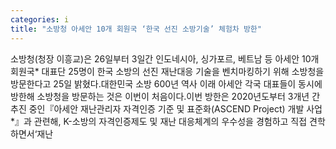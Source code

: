 ```yaml
---
categories: i
title: "소방청 아세안 10개 회원국 ‘한국 선진 소방기술’ 체험차 방한"
---
```

소방청(청장 이흥교)은 26일부터 3일간 인도네시아, 싱가포르, 베트남 등 아세안 10개 회원국* 대표단 25명이 한국 소방의 선진 재난대응 기술을 벤치마킹하기 위해 소방청을 방문한다고 25일 밝혔다.대한민국 소방 600년 역사 이래 아세안 각국 대표들이 동시에 방한해 소방청을 방문하는 것은 이번이 처음이다.이번 방한은 2020년도부터 3개년 간 추진 중인『아세안 재난관리자 자격인증 기준 및 표준화(ASCEND Project) 개발 사업*』과 관련해, K-소방의 자격인증제도 및 재난 대응체계의 우수성을 경험하고 직접 견학하면서‘재난